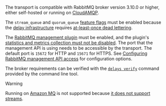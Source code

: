 The transport is compatible with RabbitMQ broker version 3.10.0 or higher, either self-hosted or running on [CloudAMQP](https://www.cloudamqp.com/).

The `stream_queue` and `quorum_queue` [feature flags](https://www.rabbitmq.com/feature-flags.html) must be enabled because the [delay infrastructure](delayed-delivery.md) requires [at-least-once dead lettering](https://blog.rabbitmq.com/posts/2022/03/at-least-once-dead-lettering/).

The [RabbitMQ management plugin](https://www.rabbitmq.com/docs/management) must be enabled, and the plugin's [statistics and metrics collection must not be disabled](https://www.rabbitmq.com/docs/management#disable-stats). The port that the management API is using needs to be accessible by the transport. The default port is `15672` for HTTP and `15671` for HTTPS. See [Configuring RabbitMQ management API access](connection-settings.md#configuring-rabbitmq-management-api-access) for configuration options.

The broker requirements can be verified with the [`delays verify`](operations-scripting.md#delays-verify) command provided by the command line tool.

> [!WARNING]
> Running on [Amazon MQ](https://aws.amazon.com/amazon-mq/) is not supported because [it does not support streams](https://docs.aws.amazon.com/amazon-mq/latest/developer-guide/best-practices-rabbitmq.html).
